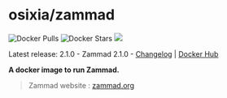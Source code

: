 # osixia/zammad

![Docker Pulls](https://img.shields.io/docker/pulls/osixia/zammad.svg)
![Docker Stars](https://img.shields.io/docker/stars/osixia/zammad.svg)
![](https://images.microbadger.com/badges/image/osixia/zammad.svg)

Latest release: 2.1.0 - Zammad 2.1.0 - [Changelog](CHANGELOG.md) | [Docker Hub](https://hub.docker.com/r/osixia/zammad/) 

**A docker image to run Zammad.**

> Zammad website : [zammad.org](https://zammad.org/)
